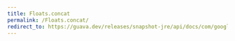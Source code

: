 ```yaml
---
title: Floats.concat
permalink: /Floats.concat/
redirect_to: https://guava.dev/releases/snapshot-jre/api/docs/com/google/common/primitives/Floats.html#concat-float:A...-
---
```


